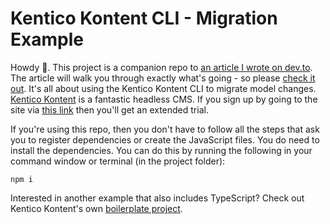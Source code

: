 # Kentico Kontent CLI - Migration Example
Howdy :wave:. This project is a companion repo to [an article I wrote on dev.to](https://dev.to/meandmyrobot/migrating-model-changes-with-the-kentico-kontent-cli-2iba). The article will walk you through exactly what's going - so please [check it out](https://dev.to/meandmyrobot/migrating-model-changes-with-the-kentico-kontent-cli-2iba). It's all about using the Kentico Kontent CLI to migrate model changes. [Kentico Kontent](https://kontent.ai/?utm_source=medium_content_modelling_series_part1&utm_medium=mvp_94301&utm_campaign=extended_trial
) is a fantastic headless CMS. If you sign up by going to the site via [this link](https://kontent.ai/?utm_source=medium_content_modelling_series_part1&utm_medium=mvp_94301&utm_campaign=extended_trial
) then you'll get an extended trial.

If you're using this repo, then you don't have to follow all the steps that ask you to register dependencies or create the JavaScript files. You do need to install the dependencies. You can do this by running the following in your command window or terminal (in the project folder):

```shell
npm i
```

Interested in another example that also includes TypeScript? Check out Kentico Kontent's own [boilerplate project](https://github.com/Kentico/kontent-migrations-boilerplate).

